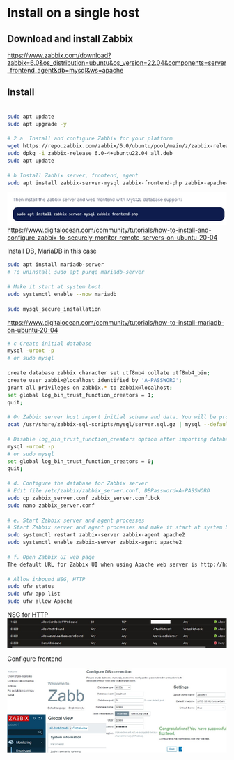 # Install on a single host

## Download and install Zabbix

https://www.zabbix.com/download?zabbix=6.0&os_distribution=ubuntu&os_version=22.04&components=server_frontend_agent&db=mysql&ws=apache

## Install

```bash

sudo apt update
sudo apt upgrade -y

# 2 a  Install and configure Zabbix for your platform
wget https://repo.zabbix.com/zabbix/6.0/ubuntu/pool/main/z/zabbix-release/zabbix-release_6.0-4+ubuntu22.04_all.deb
sudo dpkg -i zabbix-release_6.0-4+ubuntu22.04_all.deb
sudo apt update

# b Install Zabbix server, frontend, agent 
sudo apt install zabbix-server-mysql zabbix-frontend-php zabbix-apache-conf zabbix-sql-scripts zabbix-agent


```
![MySQL](https://github.com/spawnmarvel/quickguides/blob/main/zabbix/images/mysql_support.jpg)
https://www.digitalocean.com/community/tutorials/how-to-install-and-configure-zabbix-to-securely-monitor-remote-servers-on-ubuntu-20-04

Install DB, MariaDB in this case

```bash
sudo apt install mariadb-server
# To uninstall sudo apt purge mariadb-server

# Make it start at system boot.
sudo systemctl enable --now mariadb

sudo mysql_secure_installation

```
https://www.digitalocean.com/community/tutorials/how-to-install-mariadb-on-ubuntu-20-04

```bash
# c Create initial database
mysql -uroot -p
# or sudo mysql

create database zabbix character set utf8mb4 collate utf8mb4_bin;
create user zabbix@localhost identified by 'A-PASSWORD';
grant all privileges on zabbix.* to zabbix@localhost;
set global log_bin_trust_function_creators = 1;
quit;

# On Zabbix server host import initial schema and data. You will be prompted to enter your newly created password.
zcat /usr/share/zabbix-sql-scripts/mysql/server.sql.gz | mysql --default-character-set=utf8mb4 -uzabbix -p zabbix

# Disable log_bin_trust_function_creators option after importing database schema.
mysql -uroot -p
# or sudo mysql
set global log_bin_trust_function_creators = 0;
quit;

# d. Configure the database for Zabbix server
# Edit file /etc/zabbix/zabbix_server.conf, DBPassword=A-PASSWORD
sudo cp zabbix_server.conf zabbix_server.conf.bck
sudo nano zabbix_server.conf

# e. Start Zabbix server and agent processes
# Start Zabbix server and agent processes and make it start at system boot.
sudo systemctl restart zabbix-server zabbix-agent apache2
sudo systemctl enable zabbix-server zabbix-agent apache2

# f. Open Zabbix UI web page
The default URL for Zabbix UI when using Apache web server is http://host/zabbix

# Allow inbound NSG, HTTP
sudo ufw status
sudo ufw app list
sudo ufw allow Apache
```
NSG for HTTP
![NSG](https://github.com/spawnmarvel/quickguides/blob/main/zabbix/images/NSG.jpg)

Configure frontend

![Frontend](https://github.com/spawnmarvel/quickguides/blob/main/zabbix/images/singlezabbix2.jpg)